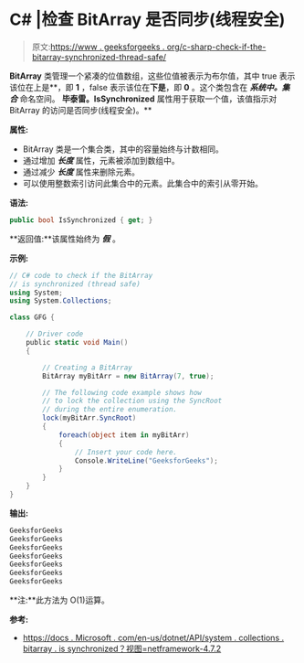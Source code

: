 # C# |检查 BitArray 是否同步(线程安全)

> 原文:[https://www . geeksforgeeks . org/c-sharp-check-if-the-bitarray-synchronized-thread-safe/](https://www.geeksforgeeks.org/c-sharp-check-if-the-bitarray-is-synchronized-thread-safe/)

**BitArray** 类管理一个紧凑的位值数组，这些位值被表示为布尔值，其中 true 表示该位在上是**，即 **1** ，false 表示该位在**下是**，即 **0** 。这个类包含在 ***系统中。集合*** 命名空间。
**毕泰雷。IsSynchronized** 属性用于获取一个值，该值指示对 BitArray 的访问是否同步(线程安全)。**

**属性:**

*   BitArray 类是一个集合类，其中的容量始终与计数相同。
*   通过增加 ***长度*** 属性，元素被添加到数组中。
*   通过减少 ***长度*** 属性来删除元素。
*   可以使用整数索引访问此集合中的元素。此集合中的索引从零开始。

**语法:**

```cs
public bool IsSynchronized { get; }

```

**返回值:**该属性始终为 ***假*** 。

**示例:**

```cs
// C# code to check if the BitArray
// is synchronized (thread safe)
using System;
using System.Collections;

class GFG {

    // Driver code
    public static void Main()
    {

        // Creating a BitArray
        BitArray myBitArr = new BitArray(7, true);

        // The following code example shows how
        // to lock the collection using the SyncRoot
        // during the entire enumeration.
        lock(myBitArr.SyncRoot)
        {
            foreach(object item in myBitArr)
            {
                // Insert your code here.
                Console.WriteLine("GeeksforGeeks");
            }
        }
    }
}
```

**输出:**

```cs
GeeksforGeeks
GeeksforGeeks
GeeksforGeeks
GeeksforGeeks
GeeksforGeeks
GeeksforGeeks
GeeksforGeeks

```

**注:**此方法为 O(1)运算。

**参考:**

*   [https://docs . Microsoft . com/en-us/dotnet/API/system . collections . bitarray . is synchronized？视图=netframework-4.7.2](https://docs.microsoft.com/en-us/dotnet/api/system.collections.bitarray.issynchronized?view=netframework-4.7.2)